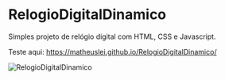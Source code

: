 # RelogioDigitalDinamico
Simples projeto de relógio digital com HTML, CSS e Javascript. 

Teste aqui:  https://matheuslei.github.io/RelogioDigitalDinamico/


![RelogioDigitalDinamico](https://user-images.githubusercontent.com/65515537/176938304-a5cd1ba0-b87c-4279-85fb-c78fcfa0323b.gif)
